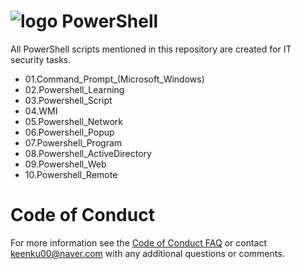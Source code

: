 # ![logo][] PowerShell
All PowerShell scripts mentioned in this repository are created for IT security tasks.

[logo]: https://raw.githubusercontent.com/PowerShell/PowerShell/master/assets/ps_black_64.svg?sanitize=true

* 01.Command_Prompt_(Microsoft_Windows)
* 02.Powershell_Learning
* 03.Powershell_Script
* 04.WMI
* 05.Powershell_Network
* 06.Powershell_Popup
* 07.Powershell_Program
* 08.Powershell_ActiveDirectory
* 09.Powershell_Web
* 10.Powershell_Remote

# Code of Conduct

For more information see the [Code of Conduct FAQ][conduct-FAQ] or contact [keenku00@naver.com][conduct-email] with any additional questions or comments.

[conduct-FAQ]: https://blog.naver.com/jimmy_jib
[conduct-email]: mailto:keenku00@naver.com
